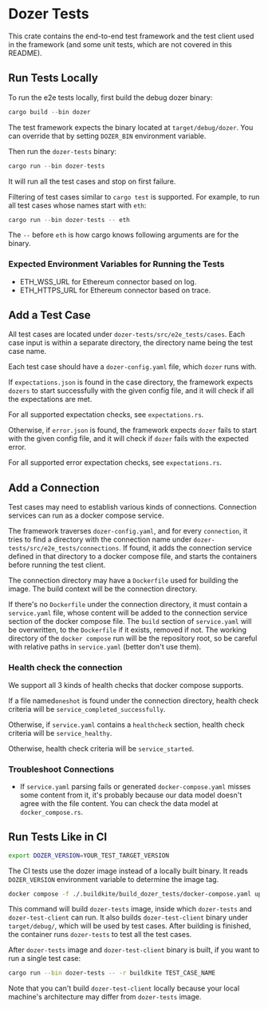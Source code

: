 # Dozer Tests

This crate contains the end-to-end test framework and the test client used in the framework (and some unit tests, which are not covered in this README).

## Run Tests Locally

To run the e2e tests locally, first build the debug dozer binary:

```rust
cargo build --bin dozer
```

The test framework expects the binary located at `target/debug/dozer`. You can override that by setting `DOZER_BIN` environment variable.

Then run the `dozer-tests` binary:

```rust
cargo run --bin dozer-tests
```

It will run all the test cases and stop on first failure.

Filtering of test cases similar to `cargo test` is supported. For example, to run all test cases whose names start with `eth`:

```rust
cargo run --bin dozer-tests -- eth
```

The `--` before `eth` is how cargo knows following arguments are for the binary.

### Expected Environment Variables for Running the Tests

- ETH_WSS_URL for Ethereum connector based on log.
- ETH_HTTPS_URL for Ethereum connector based on trace.

## Add a Test Case

All test cases are located under `dozer-tests/src/e2e_tests/cases`. Each case input is within a separate directory, the directory name being the test case name.

Each test case should have a `dozer-config.yaml` file, which `dozer` runs with.

If `expectations.json` is found in the case directory, the framework expects `dozers` to start successfully with the given config file, and it will check if all the expectations are met.

For all supported expectation checks, see `expectations.rs`.

Otherwise, if `error.json` is found, the framework expects `dozer` fails to start with the given config file, and it will check if `dozer` fails with the expected error.

For all supported error expectation checks, see `expectations.rs`.

## Add a Connection

Test cases may need to establish various kinds of connections. Connection services can run as a docker compose service.

The framework traverses `dozer-config.yaml`, and for every `connection`, it tries to find a directory with the connection name under `dozer-tests/src/e2e_tests/connections`. If found, it adds the connection service defined in that directory to a docker compose file, and starts the containers before running the test client.

The connection directory may have a `Dockerfile` used for building the image. The build context will be the connection directory.

If there's no `Dockerfile` under the connection directory, it must contain a `service.yaml` file, whose content will be added to the connection service section of the docker compose file. The `build` section of `service.yaml` will be overwritten, to the `Dockerfile` if it exists, removed if not. The working directory of the `docker compose` run will be the repository root, so be careful with relative paths in `service.yaml` (better don't use them).

### Health check the connection

We support all 3 kinds of health checks that docker compose supports.

If a file named`oneshot` is found under the connection directory, health check criteria will be `service_completed_successfully`.

Otherwise, if `service.yaml` contains a `healthcheck` section, health check criteria will be `service_healthy`.

Otherwise, health check criteria will be `service_started`.

### Troubleshoot Connections

- If `service.yaml` parsing fails or generated `docker-compose.yaml` misses some content from it, it's probably because our data model doesn't agree with the file content. You can check the data model at `docker_compose.rs`.

## Run Tests Like in CI

```bash
export DOZER_VERSION=YOUR_TEST_TARGET_VERSION
```

The CI tests use the dozer image instead of a locally built binary. It reads `DOZER_VERSION` environment variable to determine the image tag.

```bash
docker compose -f ./.buildkite/build_dozer_tests/docker-compose.yaml up
```

This command will build `dozer-tests` image, inside which `dozer-tests` and `dozer-test-client` can run. It also builds `dozer-test-client` binary under `target/debug/`, which will be used by test cases. After building is finished, the container runs `dozer-tests` to test all the test cases.

After `dozer-tests` image and `dozer-test-client` binary is built, if you want to run a single test case:

```bash
cargo run --bin dozer-tests -- -r buildkite TEST_CASE_NAME
```

Note that you can't build `dozer-test-client` locally because your local machine's architecture may differ from `dozer-tests` image.
